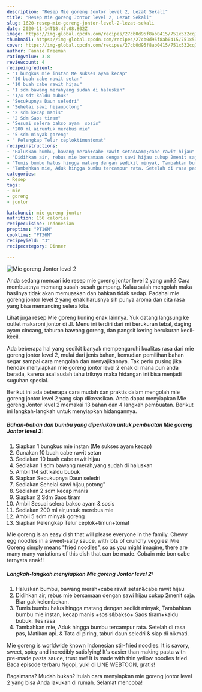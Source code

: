 ```yaml
---
description: "Resep Mie goreng Jontor level 2, Lezat Sekali"
title: "Resep Mie goreng Jontor level 2, Lezat Sekali"
slug: 1620-resep-mie-goreng-jontor-level-2-lezat-sekali
date: 2020-11-14T18:47:08.802Z
image: https://img-global.cpcdn.com/recipes/27cb0d95f8ab0415/751x532cq70/mie-goreng-jontor-level-2-foto-resep-utama.jpg
thumbnail: https://img-global.cpcdn.com/recipes/27cb0d95f8ab0415/751x532cq70/mie-goreng-jontor-level-2-foto-resep-utama.jpg
cover: https://img-global.cpcdn.com/recipes/27cb0d95f8ab0415/751x532cq70/mie-goreng-jontor-level-2-foto-resep-utama.jpg
author: Fannie Freeman
ratingvalue: 3.8
reviewcount: 4
recipeingredient:
- "1 bungkus mie instan Me sukses ayam kecap"
- "10 buah cabe rawit setan"
- "10 buah cabe rawit hijau"
- "1 sdm bawang merahyang sudah di haluskan"
- "1/4 sdt kaldu bubuk"
- "Secukupnya Daun seledri"
- "Sehelai sawi hijaupotong"
- "2 sdm kecap manis"
- "2 Sdm Saos tiram"
- "Sesuai selera bakso ayam  sosis"
- "200 ml airuntuk merebus mie"
- "5 sdm minyak goreng"
- " Pelengkap Telur ceploktimuntomat"
recipeinstructions:
- "Haluskan bumbu, bawang merah+cabe rawit setan&amp;cabe rawit hijau"
- "Didihkan air, rebus mie bersamaan dengan sawi hijau cukup 2menit saja. Biar gak kelembekan."
- "Tumis bumbu halus hingga matang dengan sedikit minyak, Tambahkan bumbu mie instan, kecap manis +sosis&amp;bakso+ Saos tiram+kaldu bubuk. Tes rasa"
- "Tambahkan mie, Aduk hingga bumbu tercampur rata. Setelah di rasa pas, Matikan api. &amp; Tata di piring, taburi daun seledri &amp; siap di nikmati."
categories:
- Resep
tags:
- mie
- goreng
- jontor

katakunci: mie goreng jontor 
nutrition: 156 calories
recipecuisine: Indonesian
preptime: "PT16M"
cooktime: "PT36M"
recipeyield: "3"
recipecategory: Dinner

---
```



![Mie goreng Jontor level 2](https://img-global.cpcdn.com/recipes/27cb0d95f8ab0415/751x532cq70/mie-goreng-jontor-level-2-foto-resep-utama.jpg)

Anda sedang mencari ide resep mie goreng jontor level 2 yang unik? Cara membuatnya memang susah-susah gampang. Kalau salah mengolah maka hasilnya tidak akan memuaskan dan bahkan tidak sedap. Padahal mie goreng jontor level 2 yang enak harusnya sih punya aroma dan cita rasa yang bisa memancing selera kita.

Lihat juga resep Mie goreng kuning enak lainnya. Yuk datang langsung ke outlet makaroni jontor di Jl. Menu ini terdiri dari mi berukuran tebal, daging ayam cincang, taburan bawang goreng, dan pangsit kering berukuran kecil-kecil.

Ada beberapa hal yang sedikit banyak mempengaruhi kualitas rasa dari mie goreng jontor level 2, mulai dari jenis bahan, kemudian pemilihan bahan segar sampai cara mengolah dan menyajikannya. Tak perlu pusing jika hendak menyiapkan mie goreng jontor level 2 enak di mana pun anda berada, karena asal sudah tahu triknya maka hidangan ini bisa menjadi suguhan spesial.


Berikut ini ada beberapa cara mudah dan praktis dalam mengolah mie goreng jontor level 2 yang siap dikreasikan. Anda dapat menyiapkan Mie goreng Jontor level 2 memakai 13 bahan dan 4 langkah pembuatan. Berikut ini langkah-langkah untuk menyiapkan hidangannya.

<!--inarticleads1-->

##### Bahan-bahan dan bumbu yang diperlukan untuk pembuatan Mie goreng Jontor level 2:

1. Siapkan 1 bungkus mie instan (Me sukses ayam kecap)
1. Gunakan 10 buah cabe rawit setan
1. Sediakan 10 buah cabe rawit hijau
1. Sediakan 1 sdm bawang merah,yang sudah di haluskan
1. Ambil 1/4 sdt kaldu bubuk
1. Siapkan Secukupnya Daun seledri
1. Sediakan Sehelai sawi hijau,potong&#34;
1. Sediakan 2 sdm kecap manis
1. Siapkan 2 Sdm Saos tiram
1. Ambil Sesuai selera bakso ayam &amp; sosis
1. Sediakan 200 ml air,untuk merebus mie
1. Ambil 5 sdm minyak goreng
1. Siapkan  Pelengkap Telur ceplok+timun+tomat


Mie goreng is an easy dish that will please everyone in the family. Chewy egg noodles in a sweet-salty sauce, with lots of crunchy veggies! Mie Goreng simply means &#34;fried noodles&#34;, so as you might imagine, there are many many variations of this dish that can be made. Cobain mie bon cabe ternyata enak!! 

<!--inarticleads2-->

##### Langkah-langkah menyiapkan Mie goreng Jontor level 2:

1. Haluskan bumbu, bawang merah+cabe rawit setan&amp;cabe rawit hijau
1. Didihkan air, rebus mie bersamaan dengan sawi hijau cukup 2menit saja. Biar gak kelembekan.
1. Tumis bumbu halus hingga matang dengan sedikit minyak, Tambahkan bumbu mie instan, kecap manis +sosis&amp;bakso+ Saos tiram+kaldu bubuk. Tes rasa
1. Tambahkan mie, Aduk hingga bumbu tercampur rata. Setelah di rasa pas, Matikan api. &amp; Tata di piring, taburi daun seledri &amp; siap di nikmati.


Mie goreng is worldwide known Indonesian stir-fried noodles. It is savory, sweet, spicy and incredibly satisfying! It&#39;s easier than making pasta with pre-made pasta sauce, trust me! It is made with thin yellow noodles fried. Baca episode terbaru Ngopi, yuk! di LINE WEBTOON, gratis! 

Bagaimana? Mudah bukan? Itulah cara menyiapkan mie goreng jontor level 2 yang bisa Anda lakukan di rumah. Selamat mencoba!

